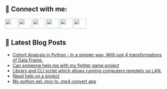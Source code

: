 ## 🔎 Connect with me:
[<img height="32" width="40" src="https://cdn.jsdelivr.net/npm/simple-icons@v5/icons/telegram.svg" />](https://t.me/bullbesh)
[<img height="32" width="40" src="https://cdn.jsdelivr.net/npm/simple-icons@v5/icons/vk.svg" />](https://vk.com/bullbesh)
[<img height="32" width="40" src="https://cdn.jsdelivr.net/npm/simple-icons@v5/icons/twitter.svg" />](https://twitter.com/bullbesh1)
[<img height="32" width="40" src="https://cdn.jsdelivr.net/npm/simple-icons@v5/icons/instagram.svg" />](https://www.instagram.com/bullbesh)
[<img height="32" width="40" src="https://cdn.jsdelivr.net/npm/simple-icons@v5/icons/reddit.svg" />](https://www.reddit.com/user/bullbesh)
[<img height="32" width="40" src="https://cdn.jsdelivr.net/npm/simple-icons@v5/icons/youtube.svg" />](https://www.youtube.com/channel/UCtfjRs6uzgq5mfm8S06WTcg)

## 📕 Latest Blog Posts
<!-- BLOG-POST-LIST:START -->
- [Cohort Analysis in Python - In a simpler way. With just 4 transformations of Data Frame.](https://www.reddit.com/r/Python/comments/ut3mcg/cohort_analysis_in_python_in_a_simpler_way_with/)
- [Can someone help me with my fighter game project](https://www.reddit.com/r/Python/comments/ut3gop/can_someone_help_me_with_my_fighter_game_project/)
- [Library and CLI script which allows running computers remotely on LAN.](https://www.reddit.com/r/Python/comments/ut2ylk/library_and_cli_script_which_allows_running/)
- [Need help on a project](https://www.reddit.com/r/Python/comments/ut2dic/need_help_on_a_project/)
- [My python eel .mov to .mp4 convert app](https://www.reddit.com/r/Python/comments/ut1bzj/my_python_eel_mov_to_mp4_convert_app/)
<!-- BLOG-POST-LIST:END -->
